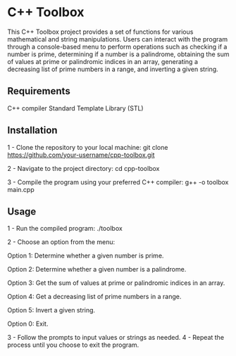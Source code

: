 
# C++ Toolbox
This C++ Toolbox project provides a set of functions for various mathematical and string manipulations. Users can interact with the program through a console-based menu to perform operations such as checking if a number is prime, determining if a number is a palindrome, obtaining the sum of values at prime or palindromic indices in an array, generating a decreasing list of prime numbers in a range, and inverting a given string.

## Requirements
C++ compiler
Standard Template Library (STL)

## Installation

1 - Clone the repository to your local machine:
git clone https://github.com/your-username/cpp-toolbox.git

2 - Navigate to the project directory:
cd cpp-toolbox

3 - Compile the program using your preferred C++ compiler:
g++ -o toolbox main.cpp

## Usage
1 - Run the compiled program:
./toolbox

2 - Choose an option from the menu:

Option 1: Determine whether a given number is prime.

Option 2: Determine whether a given number is a palindrome.

Option 3: Get the sum of values at prime or palindromic indices in an array.

Option 4: Get a decreasing list of prime numbers in a range.

Option 5: Invert a given string.

Option 0: Exit.

3 - Follow the prompts to input values or strings as needed.
4 - Repeat the process until you choose to exit the program.

